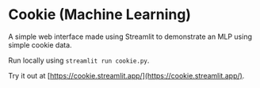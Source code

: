# Cookie (Machine Learning)

A simple web interface made using Streamlit to demonstrate an MLP using simple cookie data.

Run locally using `streamlit run cookie.py`.

Try it out at [https://cookie.streamlit.app/](https://cookie.streamlit.app/).